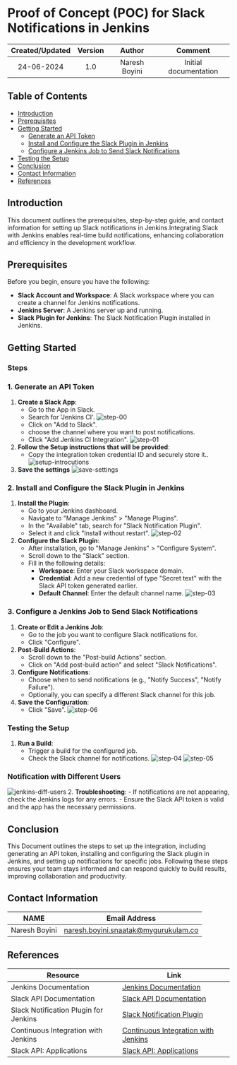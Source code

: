 # Proof of Concept (POC) for Slack Notifications in Jenkins
| Created/Updated | Version  | Author | Comment |
|:---------------:|:--------:|:------:|:-------:|
| 24-06-2024      | 1.0 | Naresh Boyini | Initial documentation |
## Table of Contents
- [Introduction](#introduction)
- [Prerequisites](#prerequisites)
- [Getting Started](#getting-started)
  - [Generate an API Token](#generate-an-api-token)
  - [Install and Configure the Slack Plugin in Jenkins](#install-and-configure-the-slack-plugin-in-jenkins)
  - [Configure a Jenkins Job to Send Slack Notifications](#configure-a-jenkins-job-to-send-slack-notifications)
- [Testing the Setup](#testing-the-setup)
- [Conclusion](#Conclusion)
- [Contact Information](#contact-information)
- [References](#references)
## Introduction
This document outlines the prerequisites, step-by-step guide, and contact information for setting up Slack notifications in Jenkins.Integrating Slack with Jenkins enables real-time build notifications, enhancing collaboration and efficiency in the development workflow.
## Prerequisites
Before you begin, ensure you have the following:
- **Slack Account and Workspace**: A Slack workspace where you can create a channel for Jenkins notifications.
- **Jenkins Server**: A Jenkins server up and running.
- **Slack Plugin for Jenkins**: The Slack Notification Plugin installed in Jenkins.
## Getting Started
### Steps
### 1. Generate an API Token
1. **Create a Slack App**:
    - Go to the App in Slack.
    - Search for 'Jenkins CI'.
![step-00](https://github.com/mygurkulam-p9/documentation/assets/160397679/76af9144-aa95-4942-9ffc-f14d0f0571a9)
    - Click on "Add to Slack".
    - choose the channel where you want to post notifications.
    - Click "Add Jenkins CI Integration".
![step-01](https://github.com/mygurkulam-p9/documentation/assets/160397679/8c951e1c-f376-4130-b759-5bc8fd839057)
2. **Follow the Setup instructions that will be provided**:
   - Copy the integration token credential ID and securely store it..
![setup-introcutions](https://github.com/mygurkulam-p9/documentation/assets/160397679/45fb23c0-247d-4aec-82d9-cd068d0645cb)
3. **Save the settings**
![save-settings](https://github.com/mygurkulam-p9/documentation/assets/160397679/10b4e282-d9b5-4801-ad8d-9f1a26891e8b)
### 2. Install and Configure the Slack Plugin in Jenkins
1. **Install the Plugin**:
    - Go to your Jenkins dashboard.
    - Navigate to "Manage Jenkins" > "Manage Plugins".
    - In the "Available" tab, search for "Slack Notification Plugin".
    - Select it and click "Install without restart".
![step-02](https://github.com/mygurkulam-p9/documentation/assets/160397679/3729620a-b390-42f7-b4aa-b4b5fb262e73)
2. **Configure the Slack Plugin**:
    - After installation, go to "Manage Jenkins" > "Configure System".
    - Scroll down to the "Slack" section.
    - Fill in the following details:
        - **Workspace**: Enter your Slack workspace domain.
        - **Credential**: Add a new credential of type "Secret text" with the Slack API token generated earlier.
        - **Default Channel**: Enter the default channel name.
![step-03](https://github.com/mygurkulam-p9/documentation/assets/160397679/842ccc8f-1ee9-48a4-b22e-dc81b98ccb42)
### 3. Configure a Jenkins Job to Send Slack Notifications
1. **Create or Edit a Jenkins Job**:
    - Go to the job you want to configure Slack notifications for.
    - Click "Configure".
2. **Post-Build Actions**:
    - Scroll down to the "Post-build Actions" section.
    - Click on "Add post-build action" and select "Slack Notifications".
3. **Configure Notifications**:
    - Choose when to send notifications (e.g., "Notify Success", "Notify Failure").
    - Optionally, you can specify a different Slack channel for this job.
4. **Save the Configuration**:
    - Click "Save".
![step-06](https://github.com/mygurkulam-p9/documentation/assets/160397679/1a34037e-8758-49bc-a1c5-826d76906b0b)
### Testing the Setup
1. **Run a Build**:
    - Trigger a build for the configured job.
    - Check the Slack channel for notifications.
![step-04](https://github.com/mygurkulam-p9/documentation/assets/160397679/e50d322f-431a-4478-ace7-e3c765ff2ffc)
![step-05](https://github.com/mygurkulam-p9/documentation/assets/160397679/b96e3c16-af93-4239-952c-a201a1437fe4)
### Notification with Different Users
![jenkins-diff-users](https://github.com/mygurkulam-p9/documentation/assets/160397679/fcb67e42-b62d-4ce9-a2c9-30c64a77594c)
2. **Troubleshooting**:
    - If notifications are not appearing, check the Jenkins logs for any errors.
    - Ensure the Slack API token is valid and the app has the necessary permissions.
## Conclusion
This Document outlines the steps to set up the integration, including generating an API token, installing and configuring the Slack plugin in Jenkins, and setting up notifications for specific jobs. Following these steps ensures your team stays informed and can respond quickly to build results, improving collaboration and productivity.
## Contact Information
|NAME|	Email Address|
|----|---------------|
|Naresh Boyini| naresh.boyini.snaatak@mygurukulam.co|
## References
| Resource                                    | Link                                                  |
|---------------------------------------------|-------------------------------------------------------|
| Jenkins Documentation                       | [Jenkins Documentation](https://www.jenkins.io/doc/)  |
| Slack API Documentation                     | [Slack API Documentation](https://api.slack.com/)     |
| Slack Notification Plugin for Jenkins       | [Slack Notification Plugin](https://plugins.jenkins.io/slack/) |
| Continuous Integration with Jenkins         | [Continuous Integration with Jenkins](https://www.jenkins.io/doc/book/pipeline/jenkinsfile/) |
| Slack API: Applications                     | [Slack API: Applications](https://api.slack.com/apps) |
